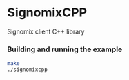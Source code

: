 # SignomixCPP
Signomix client C++ library

### Building and running the example
```bash
make
./signomixcpp
```
